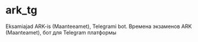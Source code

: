 # ark_tg
Eksamiajad ARK-is (Maanteeamet), Telegrami bot. Времена экзаменов ARK (Maanteamet), бот для Telegram платформы

